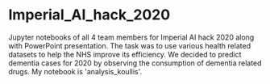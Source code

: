 # Imperial_AI_hack_2020
Jupyter notebooks of all 4 team members for Imperial AI hack 2020 along with PowerPoint presentation. The task was to use various health related datasets to help the NHS improve its efficiency. We decided to predict dementia cases for 2020 by observing the consumption of dementia related drugs. My notebook is 'analysis_koullis'.
